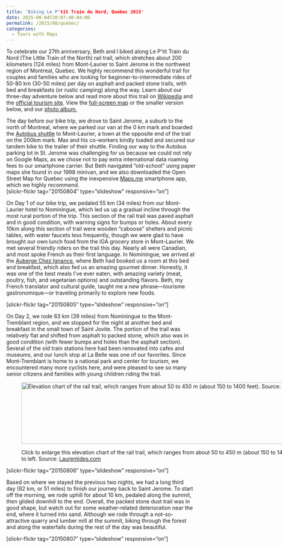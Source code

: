 ```yaml
---
title: 'Biking Le P'tit Train du Nord, Quebec 2015'
date: 2015-08-04T20:07:40-04:00
permalink: /2015/08/quebec/
categories:
  - Tours with Maps
---
```

To celebrate our 27th anniversary, Beth and I biked along Le P'tit Train du Nord (The Little Train of the North) rail trail, which stretches about 200 kilometers (124 miles) from Mont-Laurier to Saint Jerome in the northwest region of Montreal, Quebec. We highly recommend this wonderful trail for couples and families who are looking for beginner-to-intermediate rides of 50-80 km (30-50 miles) per day on asphalt and packed stone trails, with bed and breakfasts (or rustic camping) along the way. Learn about our three-day adventure below and read more about this trail on [Wikipedia](https://en.wikipedia.org/wiki/Parc_Linéaire_Le_P%27tit_Train_du_Nord) and the [official tourism site](http://www.laurentides.com/en/linear-park/). View the [full-screen map](https://jackdougherty.github.io/bikemapcode/#8/46.122/-74.780) or the smaller version below, and our [photo album.](https://www.flickr.com/photos/56513965@N06/sets/72157656321736438)

<!-- iframe plugin v.4.4 wordpress.org/plugins/iframe/ -->

The day before our bike trip, we drove to Saint Jerome, a suburb to the north of Montreal, where we parked our van at the 0 km mark and boarded the [Autobus shuttle](http://autobuslepetittraindunord.com/) to Mont-Laurier, a town at the opposite end of the trail on the 200km mark. Max and his co-workers kindly loaded and secured our tandem bike to the trailer of their shuttle. Finding our way to the Autobus parking lot in St. Jerome was challenging for us because we could not rely on Google Maps, as we chose not to pay extra international data roaming fees to our smartphone carrier. But Beth navigated &#8220;old-school&#8221; using paper maps she found in our 1998 minivan, and we also downloaded the Open Street Map for Quebec using the inexpensive [Maps.me](http://maps.me/en/home) smartphone app, which we highly recommend.  
[slickr-flickr tag=&#8221;20150804&#8243; type=&#8221;slideshow&#8221; responsive=&#8221;on&#8221;]

On Day 1 of our bike trip, we pedaled 55 km (34 miles) from our Mont-Laurier hotel to Nominingue, which led us up a gradual incline through the most rural portion of the trip. This section of the rail trail was paved asphalt and in good condition, with warning signs for bumps or holes. About every 10km along this section of trail were wooden &#8220;caboose&#8221; shelters and picnic tables, with water faucets less frequently, though we were glad to have brought our own lunch food from the IGA grocery store in Mont-Laurier. We met several friendly riders on the trail this day. Nearly all were Canadian, and most spoke French as their first language. In Nominingue, we arrived at the [Auberge Chez Ignance](http://www.ignace.qc.ca/en/), where Beth had booked us a room at this bed and breakfast, which also fed us an amazing gourmet dinner. Honestly, it was one of the best meals I've ever eaten, with amazing variety (meat, poultry, fish, and vegetarian options) and outstanding flavors. Beth, my French translator and cultural guide, taught me a new phrase—tourisme gastronomique—or traveling primarily to explore new foods.

[slickr-flickr tag=&#8221;20150805&#8243; type=&#8221;slideshow&#8221; responsive=&#8221;on&#8221;]

On Day 2, we rode 63 km (39 miles) from Nominingue to the Mont-Tremblant region, and we stopped for the night at another bed and breakfast in the small town of Saint Jovite. The portion of the trail was relatively flat and shifted from asphalt to packed stone, which also was in good condition (with fewer bumps and holes than the asphalt section). Several of the old train stations here had been renovated into cafes and museums, and our lunch stop at La Belle was one of our favorites. Since Mont-Tremblant is home to a national park and center for tourism, we encountered many more cyclists here, and were pleased to see so many senior citizens and families with young children riding the trail.<figure id="attachment_361" aria-describedby="caption-attachment-361" style="width: 907px" class="wp-caption aligncenter">

[<img class="size-full wp-image-361" src="http://jackbikes.org/wp-content/uploads/2015/08/PtitTrainDuNordElevation.jpg" alt="Elevation chart of the rail trail, which ranges from about 50 to 450 m (about 150 to 1400 feet). Source: Laurentides.com" width="907" height="163" srcset="https://jackbikes.org/wp-content/uploads/2015/08/PtitTrainDuNordElevation.jpg 907w, https://jackbikes.org/wp-content/uploads/2015/08/PtitTrainDuNordElevation-300x54.jpg 300w" sizes="(max-width: 907px) 100vw, 907px" />](http://jackbikes.org/wp-content/uploads/2015/08/PtitTrainDuNordElevation.jpg)<figcaption id="caption-attachment-361" class="wp-caption-text">Click to enlarge this elevation chart of the rail trail, which ranges from about 50 to 450 m (about 150 to 1400 feet). We travelled from right to left. Source: [Laurentides.com](http://www.laurentides.com/en/linear-park/maps-train-stations-and-parking)</figcaption></figure>

[slickr-flickr tag=&#8221;20150806&#8243; type=&#8221;slideshow&#8221; responsive=&#8221;on&#8221;]

Based on where we stayed the previous two nights, we had a long third day (82 km, or 51 miles) to finish our journey back to Saint Jerome. To start off the morning, we rode uphill for about 10 km, pedaled along the summit, then glided downhill to the end. Overall, the packed stone dust trail was in good shape, but watch out for some weather-related deterioration near the end, where it turned into sand. Although we rode through a not-so-attractive quarry and lumber mill at the summit, biking through the forest and along the waterfalls during the rest of the day was beautiful.

[slickr-flickr tag=&#8221;20150807&#8243; type=&#8221;slideshow&#8221; responsive=&#8221;on&#8221;]
